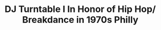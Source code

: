 ---
pid: LLG42
title: DJ Turntable I In Honor of Hip Hop/ Breakdance in 1970s Philly
location_transcription: 
zipcode: '19107'
outside_phl: 
neighborhood: Washington Square West,Avenue of The Arts,Midtown Village,Chinatown
age: '13'
age_range: 13-19
instagram: 
image_file_name: LLG_42.jpg
proposal_transcription: In Honor of the Hip Hop Revolution
topic: Culture,History,Music,Philadelphia,Pop Culture
topic_summary: 0, 0, 0, 0, 0
type: Sculpture Statue
keywords_other: DJ, hip hop, breakdance, 1970s, hip hop revolution, philly history
credit: Sequoyah Sudler
image_labels: 
twitter: 
facebook: 
permalink: "/monuments/llg42/"
layout: item-page
---